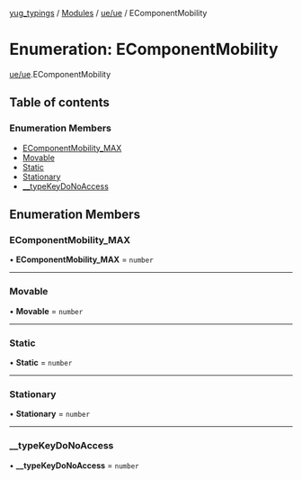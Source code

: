 [yug_typings](../README.md) / [Modules](../modules.md) / [ue/ue](../modules/ue_ue.md) / EComponentMobility

# Enumeration: EComponentMobility

[ue/ue](../modules/ue_ue.md).EComponentMobility

## Table of contents

### Enumeration Members

- [EComponentMobility\_MAX](ue_ue.EComponentMobility.md#ecomponentmobility_max)
- [Movable](ue_ue.EComponentMobility.md#movable)
- [Static](ue_ue.EComponentMobility.md#static)
- [Stationary](ue_ue.EComponentMobility.md#stationary)
- [\_\_typeKeyDoNoAccess](ue_ue.EComponentMobility.md#__typekeydonoaccess)

## Enumeration Members

### EComponentMobility\_MAX

• **EComponentMobility\_MAX** = `number`

___

### Movable

• **Movable** = `number`

___

### Static

• **Static** = `number`

___

### Stationary

• **Stationary** = `number`

___

### \_\_typeKeyDoNoAccess

• **\_\_typeKeyDoNoAccess** = `number`
